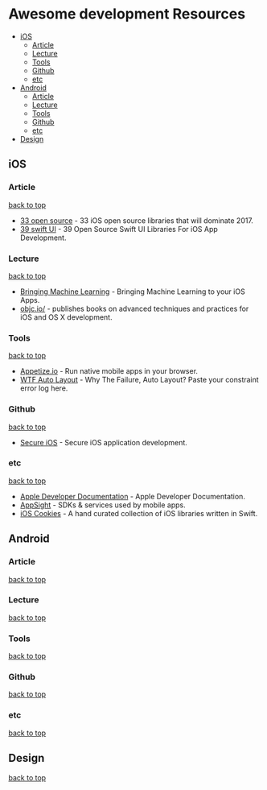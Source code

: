 # Awesome development Resources

- [iOS](#ios)
  - [Article](#article)
  - [Lecture](#lecture)
  - [Tools](#tools)
  - [Github](#github)
  - [etc](#etc)
- [Android](#android)
  - [Article](#article)
  - [Lecture](#lecture)
  - [Tools](#tools)
  - [Github](#github)
  - [etc](#etc)
- [Design](#design)


## iOS
  

### Article
[back to top](#readme)
* [33 open source](https://medium.com/app-coder-io/33-ios-open-source-libraries-that-will-dominate-2017-4762cf3ce449) - 33 iOS open source libraries that will dominate 2017.
* [39 swift UI](https://medium.mybridge.co/39-open-source-swift-ui-libraries-for-ios-app-development-da1f8dc61a0f) - 39 Open Source Swift UI Libraries For iOS App Development.


### Lecture
[back to top](#readme)
* [Bringing Machine Learning](https://academy.realm.io/posts/altconf-2017-meghan-kane-bringing-machine-learning-to-your-ios-apps) - Bringing Machine Learning to your iOS Apps.
* [objc.io/](https://www.objc.io) - publishes books on advanced techniques and practices for iOS and OS X development.


### Tools
[back to top](#readme) 
* [Appetize.io](https://appetize.io) - Run native mobile apps in your browser.
* [WTF Auto Layout](https://www.wtfautolayout.com) - Why The Failure, Auto Layout? Paste your constraint error log here.


### Github
[back to top](#readme) 
* [Secure iOS](https://github.com/felixgr/secure-ios-app-dev) - Secure iOS application development.


### etc
[back to top](#readme) 
* [Apple Developer Documentation](https://developer.apple.com/documentation) - Apple Developer Documentation.
* [AppSight](https://www.appsight.io) - SDKs & services used by mobile apps.
* [iOS Cookies](https://ioscookies.com) - A hand curated collection of iOS libraries written in Swift.


## Android
  

### Article
[back to top](#readme)


### Lecture
[back to top](#readme)


### Tools
[back to top](#readme) 


### Github
[back to top](#readme) 


### etc
[back to top](#readme) 


## Design
[back to top](#readme)



